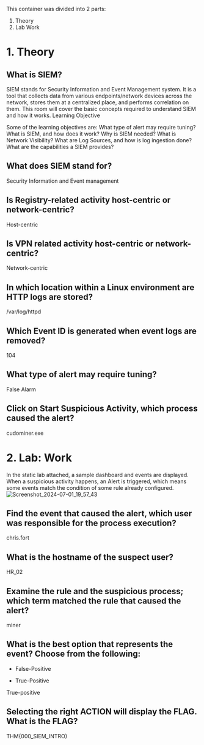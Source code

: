 This container was divided into 2 parts:
1. Theory
2. Lab Work

# 1. Theory 
## What is SIEM?

SIEM stands for Security Information and Event Management system. It is a tool that collects data from various endpoints/network devices across the network, stores them at a centralized place, and performs correlation on them. This room will cover the basic concepts required to understand SIEM and how it works.
Learning Objective

Some of the learning objectives are:
What type of alert may require tuning?
    What is SIEM, and how does it work?
    Why is SIEM needed?
    What is Network Visibility?
    What are Log Sources, and how is log ingestion done?
    What are the capabilities a SIEM provides?

## What does SIEM stand for?
Security Information and Event management

## Is Registry-related activity host-centric or network-centric?
Host-centric

## Is VPN related activity host-centric or network-centric?
Network-centric

## In which location within a Linux environment are HTTP logs are stored?
/var/log/httpd

## Which Event ID is generated when event logs are removed?
104

## What type of alert may require tuning?
False Alarm

## Click on Start Suspicious Activity, which process caused the alert?
cudominer.exe
# 2. Lab: Work
In the static lab attached, a sample dashboard and events are displayed. When a suspicious activity happens, an Alert is triggered, which means some events match the condition of some rule already configured. 
![Screenshot_2024-07-01_19_57_43](https://github.com/msaurelius/Introduction_SIEM/assets/173549330/93680f26-2085-4f7d-bdce-6997b2bd33db)
[](url)
## Find the event that caused the alert, which user was responsible for the process execution?
chris.fort

## What is the hostname of the suspect user?
HR_02

## Examine the rule and the suspicious process; which term matched the rule that caused the alert?
miner

## What is the best option that represents the event? Choose from the following:

- False-Positive

- True-Positive

True-positive

## Selecting the right ACTION will display the FLAG. What is the FLAG?
THM{000_SIEM_INTRO)
